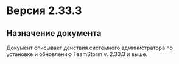 # Версия 2.33.3

## Назначение документа

Документ описывает действия системного администратора по установке и обновлению TeamStorm v. 2.33.3 и выше.
